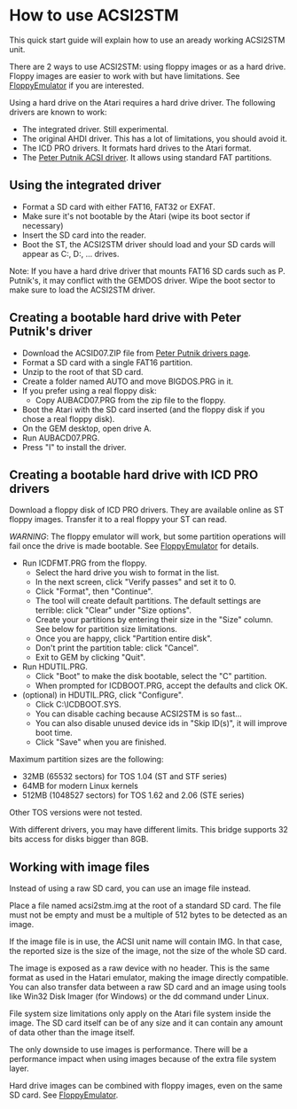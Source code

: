 How to use ACSI2STM
===================

This quick start guide will explain how to use an aready working ACSI2STM unit.

There are 2 ways to use ACSI2STM: using floppy images or as a hard drive. Floppy images are easier to work with but have
limitations. See [FloppyEmulator](FloppyEmulator.md) if you are interested.

Using a hard drive on the Atari requires a hard drive driver. The following drivers are known to work:

 * The integrated driver. Still experimental.
 * The original AHDI driver. This has a lot of limitations, you should avoid it.
 * The ICD PRO drivers. It formats hard drives to the Atari format.
 * The [Peter Putnik ACSI driver](https://atari.8bitchip.info/astams.php). It allows using standard FAT partitions.


Using the integrated driver
---------------------------

 * Format a SD card with either FAT16, FAT32 or EXFAT.
 * Make sure it's not bootable by the Atari (wipe its boot sector if necessary)
 * Insert the SD card into the reader.
 * Boot the ST, the ACSI2STM driver should load and your SD cards will appear as C:, D:, ... drives.

Note: If you have a hard drive driver that mounts FAT16 SD cards such as P. Putnik's, it may conflict with the GEMDOS driver. Wipe the boot sector to make sure to load the ACSI2STM driver.


Creating a bootable hard drive with Peter Putnik's driver
---------------------------------------------------------

 * Download the ACSID07.ZIP file from [Peter Putnik drivers page](https://atari.8bitchip.info/astams.php).
 * Format a SD card with a single FAT16 partition.
 * Unzip to the root of that SD card.
 * Create a folder named AUTO and move BIGDOS.PRG in it.
 * If you prefer using a real floppy disk:
   * Copy AUBACD07.PRG from the zip file to the floppy.
 * Boot the Atari with the SD card inserted (and the floppy disk if you chose a real floppy disk).
 * On the GEM desktop, open drive A.
 * Run AUBACD07.PRG.
 * Press "I" to install the driver.


Creating a bootable hard drive with ICD PRO drivers
---------------------------------------------------

Download a floppy disk of ICD PRO drivers. They are available online as ST floppy images. Transfer it to a real floppy your ST can
read.

*WARNING*: The floppy emulator will work, but some partition operations will fail once the drive is made bootable.
See [FloppyEmulator](FloppyEmulator.md) for details.

 * Run ICDFMT.PRG from the floppy.
   * Select the hard drive you wish to format in the list.
   * In the next screen, click "Verify passes" and set it to 0.
   * Click "Format", then "Continue".
   * The tool will create default partitions. The default settings are terrible: click "Clear" under "Size options".
   * Create your partitions by entering their size in the "Size" column. See below for partition size limitations.
   * Once you are happy, click "Partition entire disk".
   * Don't print the partition table: click "Cancel".
   * Exit to GEM by clicking "Quit".
 * Run HDUTIL.PRG.
   * Click "Boot" to make the disk bootable, select the "C" partition.
   * When prompted for ICDBOOT.PRG, accept the defaults and click OK.
 * (optional) in HDUTIL.PRG, click "Configure".
   * Click C:\ICDBOOT.SYS.
   * You can disable caching because ACSI2STM is so fast...
   * You can also disable unused device ids in "Skip ID(s)", it will improve boot time.
   * Click "Save" when you are finished.

Maximum partition sizes are the following:

 * 32MB (65532 sectors) for TOS 1.04 (ST and STF series)
 * 64MB for modern Linux kernels
 * 512MB (1048527 sectors) for TOS 1.62 and 2.06 (STE series)

Other TOS versions were not tested.

With different drivers, you may have different limits. This bridge supports 32 bits access for disks bigger than 8GB.


Working with image files
------------------------

Instead of using a raw SD card, you can use an image file instead.

Place a file named acsi2stm.img at the root of a standard SD card. The file must not be empty and must be a multiple of 512 bytes
to be detected as an image.

If the image file is in use, the ACSI unit name will contain IMG. In that case, the reported size is the size of the image, not
the size of the whole SD card.

The image is exposed as a raw device with no header. This is the same format as used in the Hatari emulator, making the image
directly compatible. You can also transfer data between a raw SD card and an image using tools like Win32 Disk Imager (for Windows)
or the dd command under Linux.

File system size limitations only apply on the Atari file system inside the image. The SD card itself can be of any size and it can
contain any amount of data other than the image itself.

The only downside to use images is performance. There will be a performance impact when using images because of the extra file
system layer.

Hard drive images can be combined with floppy images, even on the same SD card. See [FloppyEmulator](FloppyEmulator.md).
